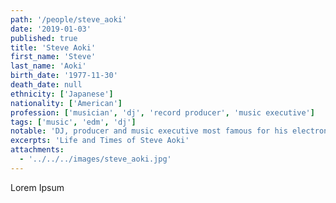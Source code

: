 ```yaml
---
path: '/people/steve_aoki'
date: '2019-01-03'
published: true
title: 'Steve Aoki'
first_name: 'Steve'
last_name: 'Aoki'
birth_date: '1977-11-30'
death_date: null
ethnicity: ['Japanese']
nationality: ['American']
profession: ['musician', 'dj', 'record producer', 'music executive']
tags: ['music', 'edm', 'dj']
notable: 'DJ, producer and music executive most famous for his electronic music'
excerpts: 'Life and Times of Steve Aoki'
attachments:
  - '../../../images/steve_aoki.jpg'
---
```


Lorem Ipsum
